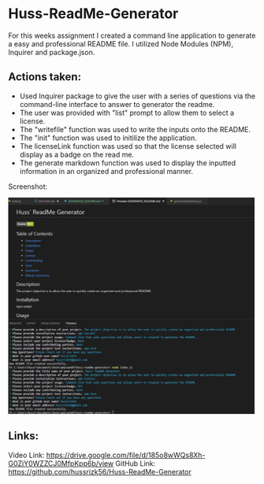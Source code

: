# Huss-ReadMe-Generator

For this weeks assignment I created a command line application to generate a easy and professional README file. I utilized Node Modules (NPM), Inquirer and package.json. 

## Actions taken:
* Used Inquirer package to give the user with a series of questions via the command-line interface to answer to generator the readme.
* The user was provided with "list" prompt to allow them to select a license. 
* The "writefile" function was used to write the inputs onto the README. 
* The "init" function was used to initilize the application. 
* The licenseLink function was used so that the license selected will display as a badge on the read me. 
* The generate markdown function was used to display the inputted information in an organized and professional manner. 
 
Screenshot:

<img src="GENERATEDREADME.jpg" width="500px"/> 


## Links: 

Video Link: https://drive.google.com/file/d/185o8wWQs8Xh-G0ZiY0WZZCJ0MfpKpp6b/view
GitHub Link: https://github.com/hussrizk56/Huss-ReadMe-Generator
